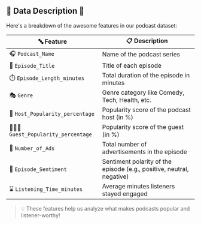 ## 🧾 Data Description 🧠

Here's a breakdown of the awesome features in our podcast dataset:

| 🔤 Feature | 📋 Description |
|-----------|----------------|
| 🎧 `Podcast_Name` | Name of the podcast series |
| 📝 `Episode_Title` | Title of each episode |
| ⏱️ `Episode_Length_minutes` | Total duration of the episode in minutes |
| 🎭 `Genre` | Genre category like Comedy, Tech, Health, etc. |
| 🌟 `Host_Popularity_percentage` | Popularity score of the podcast host (in %) |
| 🧑‍🤝‍🧑 `Guest_Popularity_percentage` | Popularity score of the guest (in %) |
| 📢 `Number_of_Ads` | Total number of advertisements in the episode |
| 💬 `Episode_Sentiment` | Sentiment polarity of the episode (e.g., positive, neutral, negative) |
| ⌛ `Listening_Time_minutes` | Average minutes listeners stayed engaged |

> 💡 These features help us analyze what makes podcasts popular and listener-worthy!
